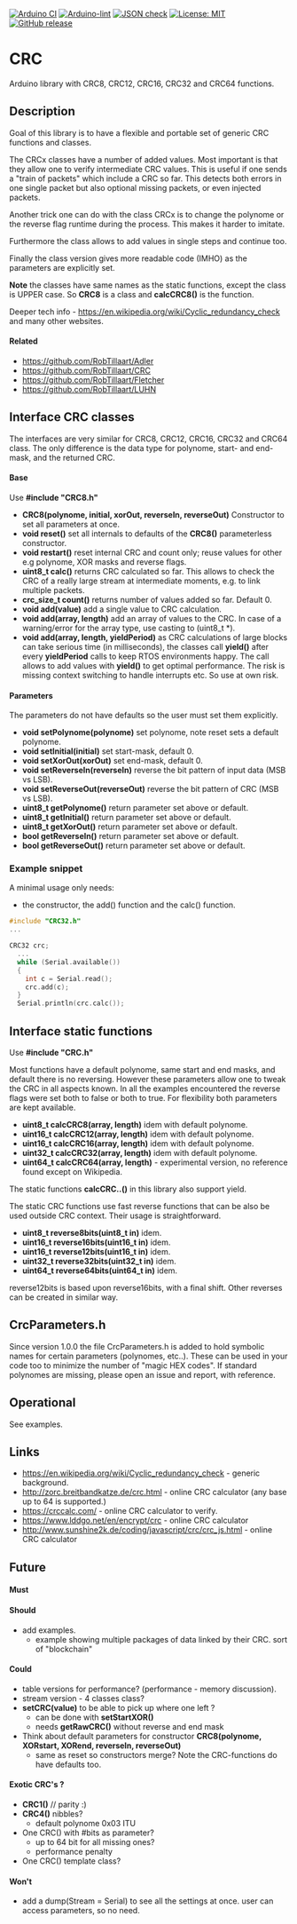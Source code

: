 
[![Arduino CI](https://github.com/RobTillaart/CRC/workflows/Arduino%20CI/badge.svg)](https://github.com/marketplace/actions/arduino_ci)
[![Arduino-lint](https://github.com/RobTillaart/CRC/actions/workflows/arduino-lint.yml/badge.svg)](https://github.com/RobTillaart/CRC/actions/workflows/arduino-lint.yml)
[![JSON check](https://github.com/RobTillaart/CRC/actions/workflows/jsoncheck.yml/badge.svg)](https://github.com/RobTillaart/CRC/actions/workflows/jsoncheck.yml)
[![License: MIT](https://img.shields.io/badge/license-MIT-green.svg)](https://github.com/RobTillaart/CRC/blob/master/LICENSE)
[![GitHub release](https://img.shields.io/github/release/RobTillaart/CRC.svg?maxAge=3600)](https://github.com/RobTillaart/CRC/releases)


# CRC

Arduino library with CRC8, CRC12, CRC16, CRC32 and CRC64 functions.


## Description

Goal of this library is to have a flexible and portable set of generic
CRC functions and classes.

The CRCx classes have a number of added values.
Most important is that they allow one to verify intermediate CRC values.
This is useful if one sends a "train of packets" which include a CRC so far.
This detects both errors in one single packet but also optional missing packets,
or even injected packets.

Another trick one can do with the class CRCx is to change the polynome or
the reverse flag runtime during the process. This makes it harder to imitate.

Furthermore the class allows to add values in single steps and continue too.

Finally the class version gives more readable code (IMHO) as the parameters
are explicitly set.


**Note** the classes have same names as the static functions, except the class
is UPPER case. So **CRC8** is a class and **calcCRC8()** is the function.

Deeper tech info - https://en.wikipedia.org/wiki/Cyclic_redundancy_check
and many other websites.

#### Related

- https://github.com/RobTillaart/Adler
- https://github.com/RobTillaart/CRC
- https://github.com/RobTillaart/Fletcher
- https://github.com/RobTillaart/LUHN



## Interface CRC classes

The interfaces are very similar for CRC8, CRC12, CRC16, CRC32 and CRC64 class.
The only difference is the data type for polynome, start- and end-mask,
and the returned CRC.


#### Base

Use **\#include "CRC8.h"**

- **CRC8(polynome, initial, xorOut, reverseIn, reverseOut)** Constructor to set all parameters at once.
- **void reset()** set all internals to defaults of the **CRC8()** parameterless constructor.
- **void restart()** reset internal CRC and count only;
reuse values for other e.g polynome, XOR masks and reverse flags.
- **uint8_t calc()** returns CRC calculated so far. This allows to check the CRC of
a really large stream at intermediate moments, e.g. to link multiple packets.
- **crc_size_t count()** returns number of values added so far. Default 0.
- **void add(value)** add a single value to CRC calculation.
- **void add(array, length)** add an array of values to the CRC.
In case of a warning/error for the array type, use casting to (uint8_t \*).
- **void add(array, length, yieldPeriod)** as CRC calculations of large blocks can take serious time (in milliseconds),
the classes call **yield()** after every **yieldPeriod** calls to keep RTOS environments happy. The call allows to add values with
**yield()** to get optimal performance. The risk is missing context switching to handle interrupts etc. So use at own risk.

#### Parameters

The parameters do not have defaults so the user must set them explicitly.

- **void setPolynome(polynome)** set polynome, note reset sets a default polynome.
- **void setInitial(initial)** set start-mask, default 0.
- **void setXorOut(xorOut)** set end-mask, default 0.
- **void setReverseIn(reverseIn)** reverse the bit pattern of input data (MSB vs LSB).
- **void setReverseOut(reverseOut)** reverse the bit pattern of CRC (MSB vs LSB).
- **uint8_t getPolynome()** return parameter set above or default.
- **uint8_t getInitial()** return parameter set above or default.
- **uint8_t getXorOut()** return parameter set above or default.
- **bool getReverseIn()** return parameter set above or default.
- **bool getReverseOut()** return parameter set above or default.

### Example snippet

A minimal usage only needs:
- the constructor, the add() function and the calc() function.

```cpp
#include "CRC32.h"
...

CRC32 crc;
  ...
  while (Serial.available())
  {
    int c = Serial.read();
    crc.add(c);
  }
  Serial.println(crc.calc());
```


## Interface static functions

Use **\#include "CRC.h"**

Most functions have a default polynome, same start and end masks, and default there is no reversing.
However these parameters allow one to tweak the CRC in all aspects known.
In all the examples encountered the reverse flags were set both to false or both to true.
For flexibility both parameters are kept available.

- **uint8_t calcCRC8(array, length)** idem with default polynome.
- **uint16_t calcCRC12(array, length)** idem with default polynome.
- **uint16_t calcCRC16(array, length)** idem with default polynome.
- **uint32_t calcCRC32(array, length)** idem with default polynome.
- **uint64_t calcCRC64(array, length)** - experimental version, no reference found except on Wikipedia.


The static functions **calcCRC..()** in this library also support yield.

The static CRC functions use fast reverse functions that can be also be
used outside CRC context. Their usage is straightforward.

- **uint8_t reverse8bits(uint8_t in)** idem.
- **uint16_t reverse16bits(uint16_t in)** idem.
- **uint16_t reverse12bits(uint16_t in)** idem.
- **uint32_t reverse32bits(uint32_t in)** idem.
- **uint64_t reverse64bits(uint64_t in)** idem.

reverse12bits is based upon reverse16bits, with a final shift.
Other reverses can be created in similar way.


## CrcParameters.h

Since version 1.0.0 the file CrcParameters.h is added to hold symbolic names for certain parameters (polynomes, etc..).
These can be used in your code too to minimize the number of "magic HEX codes".
If standard polynomes are missing, please open an issue and report, with reference.


## Operational

See examples.


## Links

- https://en.wikipedia.org/wiki/Cyclic_redundancy_check - generic background.
- http://zorc.breitbandkatze.de/crc.html - online CRC calculator (any base up to 64 is supported.)
- https://crccalc.com/ - online CRC calculator to verify.
- https://www.lddgo.net/en/encrypt/crc - online CRC calculator
- http://www.sunshine2k.de/coding/javascript/crc/crc_js.html - online CRC calculator

## Future

#### Must


#### Should

- add examples.
  - example showing multiple packages of data linked by their CRC.
    sort of "blockchain"


#### Could

- table versions for performance?  (performance - memory discussion).
- stream version - 4 classes class?
- **setCRC(value)** to be able to pick up where one left ?
  - can be done with **setStartXOR()**
  - needs **getRawCRC()**  without reverse and end mask
- Think about default parameters for constructor **CRC8(polynome, XORstart, XORend, reverseIn, reverseOut)**
  - same as reset so constructors merge? Note the CRC-functions do have defaults too.


#### Exotic CRC's ?

- **CRC1()** // parity :)
- **CRC4()** nibbles?
  - default polynome 0x03  ITU
- One CRC() with #bits as parameter?
  - up to 64 bit for all missing ones?
  - performance penalty
- One CRC() template class?


#### Won't

- add a dump(Stream = Serial) to see all the settings at once.
  user can access parameters, so no need.



